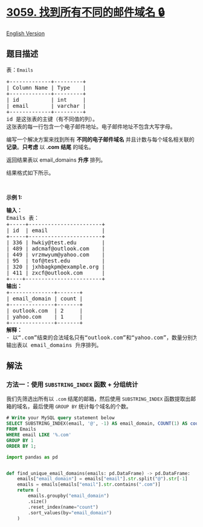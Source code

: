 # [3059. 找到所有不同的邮件域名 🔒](https://leetcode.cn/problems/find-all-unique-email-domains)

[English Version](/solution/3000-3099/3059.Find%20All%20Unique%20Email%20Domains/README_EN.md)

<!-- tags:数据库 -->

## 题目描述

<!-- 这里写题目描述 -->

<p>表：<code>Emails</code></p>

<pre>
+-------------+---------+
| Column Name | Type    |
+-------------+---------+
| id          | int     |
| email       | varchar |
+-------------+---------+
id 是这张表的主键（有不同值的列）。
这张表的每一行包含一个电子邮件地址。电子邮件地址不包含大写字母。
</pre>

<p>编写一个解决方案来找到所有 <strong>不同的电子邮件域名</strong> 并且计数与每个域名相关联的 <strong>记录</strong>。<strong>只考虑</strong> 以 <strong>.com</strong> <strong>结尾</strong> 的域名。</p>

<p>返回结果表以 email_domains <strong>升序</strong> 排列。</p>

<p>结果格式如下所示。</p>

<p>&nbsp;</p>

<p><strong class="example">示例 1:</strong></p>

<pre>
<strong>输入：</strong> 
Emails 表：
+-----+-----------------------+
| id  | email                 |
+-----+-----------------------+
| 336 | hwkiy@test.edu        |
| 489 | adcmaf@outlook.com    |
| 449 | vrzmwyum@yahoo.com    |
| 95  | tof@test.edu          |
| 320 | jxhbagkpm@example.org |
| 411 | zxcf@outlook.com      |
+----+------------------------+
<strong>输出：</strong> 
+--------------+-------+
| email_domain | count |
+--------------+-------+
| outlook.com  | 2     |
| yahoo.com    | 1     |  
+--------------+-------+
<strong>解释：</strong> 
- 以“.com”结束的合法域名只有“outlook.com”和“yahoo.com”，数量分别为 2 和 1。
输出表以 email_domains 升序排列。
</pre>

## 解法

### 方法一：使用 `SUBSTRING_INDEX` 函数 + 分组统计

我们先筛选出所有以 `.com` 结尾的邮箱，然后使用 `SUBSTRING_INDEX` 函数提取出邮箱的域名，最后使用 `GROUP BY` 统计每个域名的个数。

<!-- tabs:start -->

```sql
# Write your MySQL query statement below
SELECT SUBSTRING_INDEX(email, '@', -1) AS email_domain, COUNT(1) AS count
FROM Emails
WHERE email LIKE '%.com'
GROUP BY 1
ORDER BY 1;
```

```python
import pandas as pd


def find_unique_email_domains(emails: pd.DataFrame) -> pd.DataFrame:
    emails["email_domain"] = emails["email"].str.split("@").str[-1]
    emails = emails[emails["email"].str.contains(".com")]
    return (
        emails.groupby("email_domain")
        .size()
        .reset_index(name="count")
        .sort_values(by="email_domain")
    )
```

<!-- tabs:end -->

<!-- end -->
